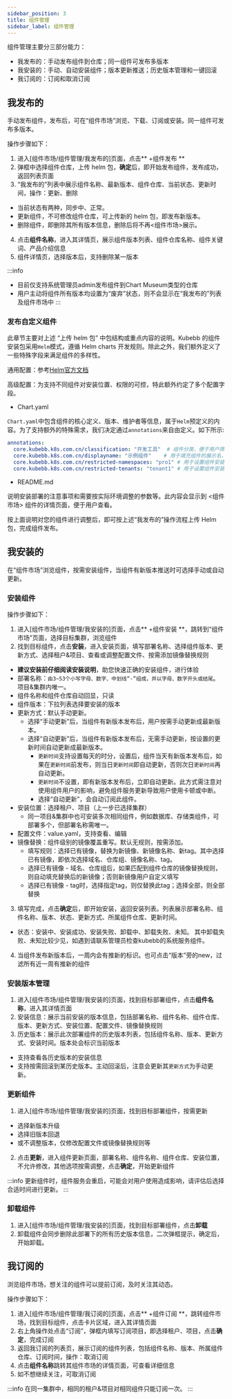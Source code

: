 ```yaml
---
sidebar_position: 3
title: 组件管理
sidebar_label: 组件管理
---
```


组件管理主要分三部分能力：
- 我发布的：手动发布组件到仓库；同一组件可发布多版本
- 我安装的：手动、自动安装组件；版本更新推送；历史版本管理和一键回滚
- 我订阅的：订阅和取消订阅

## 我发布的

手动发布组件，发布后，可在“组件市场”浏览、下载、订阅或安装。同一组件可发布多版本。

操作步骤如下：
1. 进入[组件市场/组件管理/我发布的]页面，点击** +组件发布 **
2. 弹框中选择组件仓库，上传 helm 包，**确定**后，即开始发布组件，发布成功，返回列表页面
3. “我发布的”列表中展示组件名称、最新版本、组件仓库、当前状态、更新时间，操作：更新、删除
- 当前状态有两种，同步中、正常。
- 更新组件，不可修改组件仓库，可上传新的 helm 包，即发布新版本。
- 删除组件，即删除其所有版本信息，删除后将不再<组件市场>展示。
4. 点击**组件名称**，进入其详情页，展示组件版本列表、组件仓库名称、组件关键词、产品介绍信息
5. 组件详情页，选择版本后，支持删除某一版本

:::info
- 目前仅支持系统管理员admin发布组件到Chart Museum类型的仓库
- 用户主动将组件所有版本均设置为“废弃”状态，则不会显示在“我发布的”列表及组件市场中
:::

### 发布自定义组件

此章节主要对上述 “上传 helm 包” 中包结构或重点内容的说明。Kubebb 的组件安装包采用`Helm`模式，遵循 Helm charts 开发规则。除此之外，我们额外定义了一些特殊字段来满足组件的多样性。

通用配置：参考[Helm官方文档](https://helm.sh/docs/)

高级配置：为支持不同组件对安装位置、权限的可控，特此额外约定了多个配置字段。

- Chart.yaml

`Chart.yaml`中包含组件的核心定义、版本、维护者等信息，属于`Helm`预定义的内容。为了支持额外的特殊需求，我们决定通过`annotations`来自由定义。如下所示:

```yaml
annotations:
  core.kubebb.k8s.com.cn/classification: "开发工具"  # 组件分类，便于用户筛选，需选填“容器、服务治理、API 网关、数据库、网络、安全、存储、消息队列、云原生可观测、大数据计算、人工智能与机器学习、媒体服务、开发工具、其它”
  core.kubebb.k8s.com.cn/displayname: "示例组件"    # 用于填充组件的展示名，支持中英文
  core.kubebb.k8s.com.cn/restricted-namespaces: "pro1" # 用于设置组件安装位置的限制租户，多个租户需要通过`,`隔开
  core.kubebb.k8s.com.cn/restricted-tenants: "tenant1" # 用于设置组件安装位置的限制项目/命名空间，多个命名空间通过`,`隔开
```

- README.md

说明安装部署的注意事项和需要按实际环境调整的参数等。此内容会显示到 <组件市场> 组件的详情页面，便于用户查看。

按上面说明对您的组件进行调整后，即可按上述“我发布的”操作流程上传 Helm 包，完成组件发布。

## 我安装的

在“组件市场”浏览组件，按需安装组件，当组件有新版本推送时可选择手动或自动更新。

### 安装组件

操作步骤如下：
1. 进入[组件市场/组件管理/我安装的]页面，点击** +组件安装 **，跳转到“组件市场”页面，选择目标集群，浏览组件
2. 找到目标组件，点击**安装**，进入安装页面，填写部署名称、选择组件版本、更新方式、选择租户&项目、查看或调整配置文件、按需添加镜像替换规则
- **建议安装前仔细阅读安装说明**，助您快速正确的安装组件，进行体验
- 部署名称：`由3~53个小写字母、数字、中划线“-”组成，并以字母、数字开头或结尾`。项目&集群内唯一。
- 组件名称和组件仓库自动回显，只读
- 组件版本：下拉列表选择要安装的版本
- 更新方式：默认手动更新。
    - 选择“手动更新”后，当组件有新版本发布后，用户按需手动更新成最新版本。
    - 选择“自动更新”后，当组件有新版本发布后，无需手动更新，按设置的更新时间自动更新成最新版本。
        - `更新时间`支持设置每天的时分，设置后，组件当天有新版本发布后，如果在`更新时间`前发布，则当日`更新时间`即自动更新，否则次日`更新时间`再自动更新。
        - `更新时间`不设置，即有新版本发布后，立即自动更新。此方式需注意对使用组件用户的影响，避免组件服务更新导致用户使用卡顿或中断。
        - 选择“自动更新”，会自动订阅此组件。
- 安装位置：选择租户、项目（上一步已选择集群）
    - 同一项目&集群中也可安装多次相同组件，例如数据库、存储类组件，可部署多个，但部署名称需唯一。 
- 配置文件：value.yaml，支持查看、编辑
- 镜像替换：组件级别的镜像覆盖重写。默认无规则，按需添加。
    - 填写规则：选择已有镜像，替换为新镜像、新镜像名称、新tag。其中选择已有镜像，即依次选择域名、仓库组、镜像名称、tag。
    - 选择已有镜像 - 域名、仓库组后，如果匹配到组件仓库的镜像替换规则，则自动填充替换后的新镜像；否则新镜像用户自定义填写
    - 选择已有镜像 - tag时，选择指定tag，则仅替换此tag；选择全部，则全部替换
3. 填写完成，点击**确定**后，即开始安装，返回安装列表。列表展示部署名称、组件名称、版本、状态、更新方式、所属组件仓库、更新时间。
- 状态：安装中、安装成功、安装失败、卸载中、卸载失败、未知。 其中卸载失败、未知比较少见，如遇到请联系管理员检查kubebb的系统服务组件。
4. 当组件发布新版本后，一周内会有推新的标识。也可点击“版本”旁的new，过滤所有近一周有推新的组件

### 安装版本管理

1. 进入[组件市场/组件管理/我安装的]页面，找到目标部署组件，点击**组件名称**，进入其详情页面
2. 安装信息：展示当前安装的版本信息，包括部署名称、组件名称、组件仓库、版本、更新方式、安装位置、配置文件、镜像替换规则
3. 历史版本：展示此次部署组件的历史版本列表，包括组件名称、版本、更新方式、安装时间。版本处会标识当前版本
- 支持查看各历史版本的安装信息
- 支持按需回滚到某历史版本。主动回滚后，注意会更新其`更新方式`为手动更新。

### 更新组件

1. 进入[组件市场/组件管理/我安装的]页面，找到目标部署组件，按需更新
- 选择新版本升级
- 选择旧版本回退
- 或不调整版本，仅修改配置文件或镜像替换规则等
2. 点击**更新**，进入组件更新页面，部署名称、组件名称、组件仓库、安装位置，不允许修改，其他选项按需调整，点击**确定**，开始更新组件

:::info
更新组件时，组件服务会重启，可能会对用户使用造成影响，请评估后选择合适时间进行更新。
:::

### 卸载组件

1. 进入[组件市场/组件管理/我安装的]页面，找到目标部署组件，点击**卸载**
2. 卸载组件会同步删除此部署下的所有历史版本信息，二次弹框提示，确定后，开始卸载。

## 我订阅的

浏览组件市场，想关注的组件可以提前订阅，及时关注其动态。

操作步骤如下：
1. 进入[组件市场/组件管理/我订阅的]页面，点击** +组件订阅 **，跳转组件市场，找到目标组件，点击卡片区域，进入其详情页面
2. 右上角操作处点击“订阅”，弹框内填写订阅项目，即选择租户、项目，点击**确定**，完成订阅
3. 返回我订阅的列表页，展示订阅的组件列表，包括组件名称、版本、所属组件仓库、订阅时间，操作：取消订阅
4. 点击**组件名称**跳转其组件市场的详情页面，可查看详细信息
5. 如不想继续关注，可取消订阅

:::info
在同一集群中，相同的租户&项目对相同组件只能订阅一次。
:::

